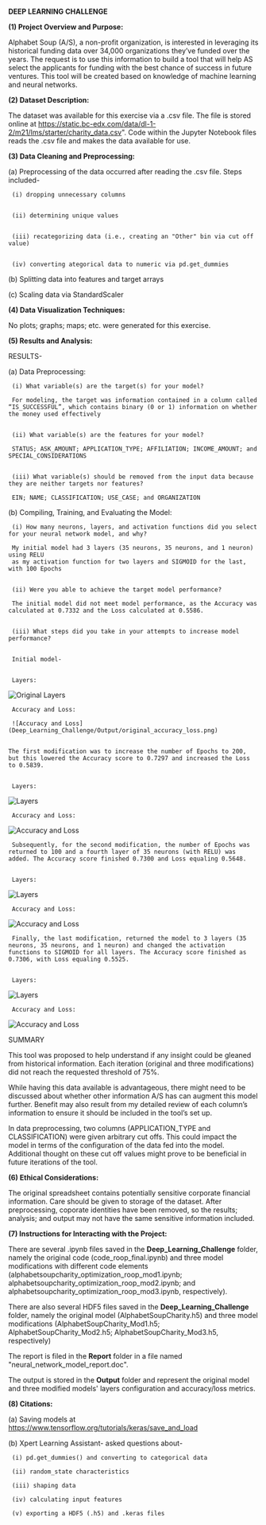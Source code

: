 **DEEP LEARNING CHALLENGE**


**(1) Project Overview and Purpose:**


Alphabet Soup (A/S), a non-profit organization, is interested in leveraging its historical funding data over 34,000 organizations they’ve funded over the years. The request is to use this information to build a tool that will help AS select the applicants for funding with the best chance of success in future ventures. This tool will be created based on knowledge of machine learning and neural networks.


**(2) Dataset Description:**

The dataset was available for this exercise via a .csv file. The file is stored online at https://static.bc-edx.com/data/dl-1-2/m21/lms/starter/charity_data.csv". Code within the Jupyter Notebook files reads the .csv file and makes the data available for use.


**(3) Data Cleaning and Preprocessing:**


(a) Preprocessing of the data occurred after reading the .csv file. Steps included-


     (i) dropping unnecessary columns


     (ii) determining unique values


     (iii) recategorizing data (i.e., creating an "Other" bin via cut off value)


     (iv) converting ategorical data to numeric via pd.get_dummies


(b) Splitting data into features and target arrays


(c) Scaling data via StandardScaler


**(4) Data Visualization Techniques:**

No plots; graphs; maps; etc. were generated for this exercise.


**(5) Results and Analysis:**


RESULTS-


(a) Data Preprocessing:


     (i) What variable(s) are the target(s) for your model?

     For modeling, the target was information contained in a column called “IS_SUCCESSFUL”, which contains binary (0 or 1) information on whether the money used effectively


     (ii) What variable(s) are the features for your model?

     STATUS; ASK_AMOUNT; APPLICATION_TYPE; AFFILIATION; INCOME_AMOUNT; and SPECIAL_CONSIDERATIONS


     (iii) What variable(s) should be removed from the input data because they are neither targets nor features?

     EIN; NAME; CLASSIFICATION; USE_CASE; and ORGANIZATION


(b) Compiling, Training, and Evaluating the Model:


     (i) How many neurons, layers, and activation functions did you select for your neural network model, and why?

     My initial model had 3 layers (35 neurons, 35 neurons, and 1 neuron) using RELU 
     as my activation function for two layers and SIGMOID for the last, with 100 Epochs


     (ii) Were you able to achieve the target model performance?

     The initial model did not meet model performance, as the Accuracy was calculated at 0.7332 and the Loss calculated at 0.5586.


     (iii) What steps did you take in your attempts to increase model performance?


     Initial model-


     Layers:

![Original Layers](Deep_Learning_Challenge/Output/original_layers.png)


     Accuracy and Loss:

     ![Accuracy and Loss](Deep_Learning_Challenge/Output/original_accuracy_loss.png)


    The first modification was to increase the number of Epochs to 200, but this lowered the Accuracy score to 0.7297 and increased the Loss to 0.5839.


     Layers:

![Layers](Deep_Learning_Challenge/Output/mod1_layers.png)


     Accuracy and Loss:

![Accuracy and Loss](Deep_Learning_Challenge/Output/mod1_accuracy_loss.png)


     Subsequently, for the second modification, the number of Epochs was returned to 100 and a fourth layer of 35 neurons (with RELU) was added. The Accuracy score finished 0.7300 and Loss equaling 0.5648.


     Layers:

![Layers](Deep_Learning_Challenge/Output/mod2_layers.png)


     Accuracy and Loss:

![Accuracy and Loss](Deep_Learning_Challenge/Output/mod2_accuracy_loss.png)


     Finally, the last modification, returned the model to 3 layers (35 neurons, 35 neurons, and 1 neuron) and changed the activation functions to SIGMOID for all layers. The Accuracy score finished as 0.7306, with Loss equaling 0.5525.


     Layers:

![Layers](Deep_Learning_Challenge/Output/mod3_layers.png)


     Accuracy and Loss:

![Accuracy and Loss](Deep_Learning_Challenge/Output/mod3_accuracy_loss.png)


SUMMARY


This tool was proposed to help understand if any insight could be gleaned from historical information. Each iteration (original and three modifications) did not reach the requested threshold of 75%. 

While having this data available is advantageous, there might need to be discussed about whether other information A/S has can augment this model further. Benefit may also result from my detailed review of each column’s information to ensure it should be included in the tool’s set up.

In data preprocessing, two columns (APPLICATION_TYPE and CLASSIFICATION) were given arbitrary cut offs. This could impact the model in terms of the configuration of the data fed into the model. Additional thought on these cut off values might prove to be beneficial in future iterations of the tool.


**(6) Ethical Considerations:**

The original spreadsheet contains potentially sensitive corporate financial information. Care should be given to storage of the dataset. After preprocessing, coporate identities have been removed, so the results; analysis; and output may not have the same sensitive information included.


**(7) Instructions for Interacting with the Project:**

There are several .ipynb files saved in the **Deep_Learning_Challenge** folder, namely the original code (code_roop_final.ipynb) and three model modifications with different code elements (alphabetsoupcharity_optimization_roop_mod1.ipynb; alphabetsoupcharity_optimization_roop_mod2.ipynb; and alphabetsoupcharity_optimization_roop_mod3.ipynb, respectively).


There are also several HDF5 files saved in the **Deep_Learning_Challenge** folder, namely the original model (AlphabetSoupCharity.h5) and three model modifications (AlphabetSoupCharity_Mod1.h5; AlphabetSoupCharity_Mod2.h5; AlphabetSoupCharity_Mod3.h5, respectively)


The report is filed in the **Report** folder in a file named "neural_network_model_report.doc".


The output is stored in the **Output** folder and represent the original model and three modified models' layers configuration and accuracy/loss metrics.


**(8) Citations:**

(a) Saving models at https://www.tensorflow.org/tutorials/keras/save_and_load

(b) Xpert Learning Assistant- asked questions about-

     (i) pd.get_dummies() and converting to categorical data

     (ii) random_state characteristics

     (iii) shaping data

     (iv) calculating input features

     (v) exporting a HDF5 (.h5) and .keras files
